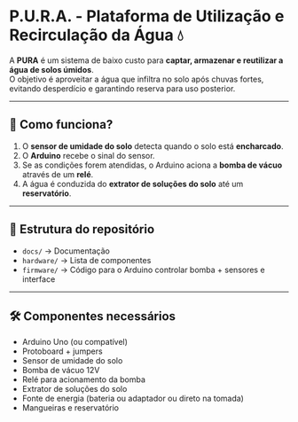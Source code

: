 # P.U.R.A. - Plataforma de Utilização e Recirculação da Água 💧

A **PURA** é um sistema de baixo custo para **captar, armazenar e reutilizar a água de solos úmidos**.  
O objetivo é aproveitar a água que infiltra no solo após chuvas fortes, evitando desperdício e garantindo reserva para uso posterior.

---

## 🔧 Como funciona?
1. O **sensor de umidade do solo** detecta quando o solo está **encharcado**.
2. O **Arduino** recebe o sinal do sensor.
3. Se as condições forem atendidas, o Arduino aciona a **bomba de vácuo** através de um **relé**.
4. A água é conduzida do **extrator de soluções do solo** até um **reservatório**.

---

## 📂 Estrutura do repositório
- `docs/` → Documentação  
- `hardware/` → Lista de componentes 
- `firmware/` → Código para o Arduino controlar bomba + sensores e interface 

---

## 🛠️ Componentes necessários
- Arduino Uno (ou compatível)
- Protoboard + jumpers
- Sensor de umidade do solo
- Bomba de vácuo 12V
- Relé para acionamento da bomba
- Extrator de soluções do solo
- Fonte de energia (bateria ou adaptador ou direto na tomada)
- Mangueiras e reservatório
